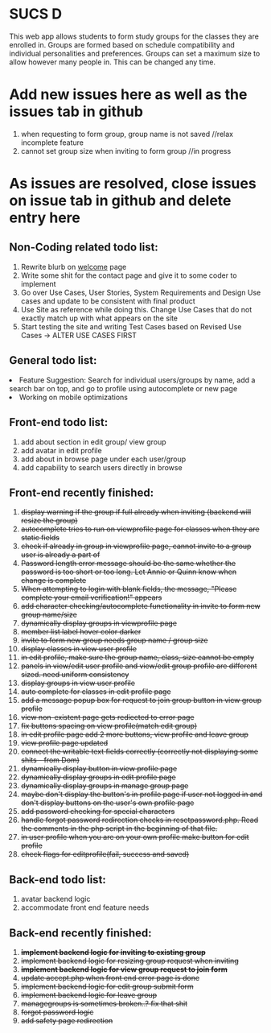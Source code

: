 <html>
<h1>SUCS D</h1>

<p>
This web app allows students to form study groups for the classes they are enrolled in. Groups are formed based on schedule compatibility and individual personalities and preferences. Groups can set a maximum size to allow however many people in. This can be changed any time.
</p>

<h1>Add new issues here as well as the issues tab in github</h1>
   <ol>
    <li>when requesting to form group, group name is not saved //relax incomplete feature</li>
    <li>cannot set group size when inviting to form group //in progress</li>
   </ol>
<h1>As issues are resolved, close issues on issue tab in github and delete entry here</h1>

<h2>Non-Coding related todo list: </h2>
<ol>
   <li>Rewrite blurb on <a href="http://www.squaducsd.com/">welcome</a> page</li>
   <li>Write some shit for the contact page and give it to some coder to implement</li>
   <li>Go over Use Cases, User Stories, System Requirements and Design Use cases and update to be consistent with final product</li>
   <li>Use Site as reference while doing this. Change Use Cases that do not exactly match up with what appears on the site</li>
   <li>Start testing the site and writing Test Cases based on Revised Use Cases -> ALTER USE CASES FIRST</li>
</ol>

<h2>General todo list: </h2>
<li>Feature Suggestion: Search for individual users/groups by name, add a search bar on top, and go to profile using autocomplete or new page</li>
<li>Working on mobile optimizations</li>

<h2>Front-end todo list: </h2>
<ol>
<li>add about section in edit group/ view group</li> 
<li>add avatar in edit profile</li>
<li>add about in browse page under each user/group </li>
<li>add capability to search users directly in browse </li>
 
</ol>

<h2>Front-end recently finished: </h2>
<ol>
   <li><strike>display warning if the group if full already when inviting (backend will resize the group)</strike></li>
   <li><strike>autocomplete tries to run on viewprofile page for classes when they are static fields</strike></li>
   <li><strike>check if already in group in viewprofile page, cannot invite to a group user is already a part of</strike></li>
   <li><strike>Password length error message should be the same whether the password is too short or too long. Let Annie or Quinn know when change is complete</strike></li>
   <li><strike>When attempting to login with blank fields, the message, "Please complete your email verification!" appears</strike></li>
   <li><strike>add character checking/autocomplete functionality in invite to form new group name/size</strike></li>
   <li><strike>dynamically display groups in viewprofile page</strike></li>
   <li><strike>member list label hover color darker</strike></li>
   <li><strike>invite to form new group needs group name / group size</strike></li>
   <li><strike>display classes in view user profile</strike></li>
   <li><strike>in edit profile, make sure the group name, class, size cannot be empty</strike></li>
   <li><strike>panels in view/edit user profile and view/edit group profile are different sized. need uniform consistency</strike></li>
   <li><strike>display groups in view user profile</strike></li>
   <li><strike>auto complete for classes in edit profile page</strike></li>
   <li><strike>add a message popup box for request to join group button in view group profile</strike></li> 
   <li><strike>view non-existent page gets rediected to error page</strike></li>
   <li><strike>fix buttons spacing on view profile(match edit group)</strike></li>
   <li><strike>in edit profile page add 2 more buttons, view profile and leave group</strike></li>
   <li><strike>view profile page updated</strike></li>
   <li><strike>connect the writable text fields correctly (correctly not displaying some shits - from Dom)</strike></li>
   <li><strike>dynamically display button in view profile page</strike></li>
   <li><strike>dynamically display groups in edit profile page</strike></li>
   <li><strike>dynamically display groups in manage group page</strike></li>
   <li><strike>maybe don't display the button's in profile page if user not logged in
      and don't display buttons on the user's own profile page</strike></li>
   <li><strike>add password checking for special characters</strike></li>
   <li><strike>handle forgot password redirection checks in resetpassword.php.
       Read the comments in the php script in the beginning of that file.</strike></li>
   <li><strike>in user profile when you are on your own profile make button for edit profile</strike></li>
   <li><strike>check flags for editprofile(fail, success and saved)</strike></li>
</ol>
   
<h2>Back-end todo list:</h2>
<ol>
<li>avatar backend logic </li> 
<li>accommodate front end feature needs </li>

</ol>

<h2>Back-end recently finished: </h2>
<ol>
   <li><strike><b>implement backend logic for inviting to existing group</strike></b></li>
   <li><strike>implement backend logic for resizing group request when inviting</strike></li>
   <li><strike><b>implement backend logic for view group request to join form</b></strike></li>
   <li><strike>update accept.php when front end error page is done </strike></li>
   <li><strike>implement backend logic for edit group submit form</strike></li>
   <li><strike>implement backend logic for leave group</strike></li>
   <li><strike>managegroups is sometimes broken..? fix that shit </strike></li>
   <li><strike>forgot password logic</strike></li>
   <li><strike>add safety page redirection</strike></li>
</ol>
</html>
